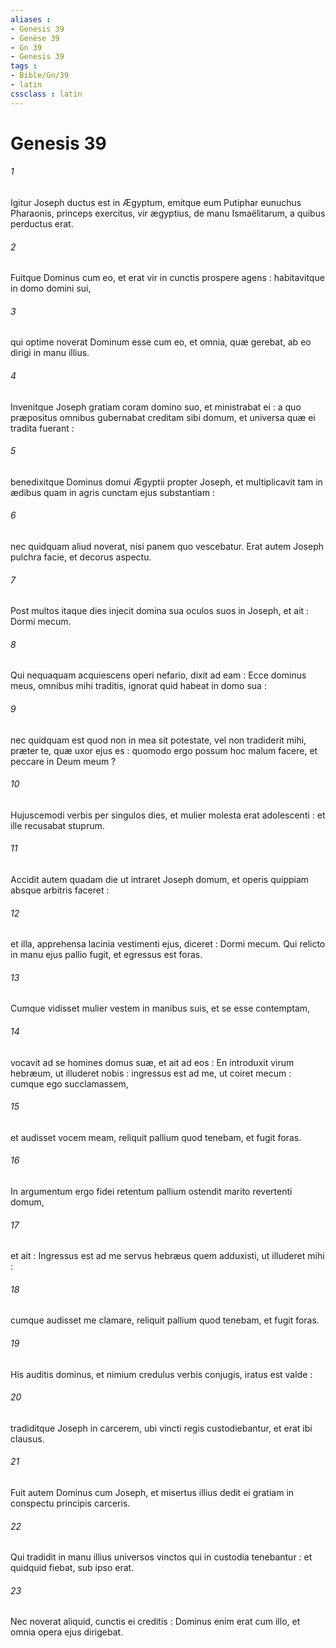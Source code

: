 ```yaml
---
aliases : 
- Genesis 39
- Genèse 39
- Gn 39
- Genesis 39
tags : 
- Bible/Gn/39
- latin
cssclass : latin
---
```


# Genesis 39

###### 1
Igitur Joseph ductus est in Ægyptum, emitque eum Putiphar eunuchus Pharaonis, princeps exercitus, vir ægyptius, de manu Ismaëlitarum, a quibus perductus erat.
###### 2
Fuitque Dominus cum eo, et erat vir in cunctis prospere agens : habitavitque in domo domini sui,
###### 3
qui optime noverat Dominum esse cum eo, et omnia, quæ gerebat, ab eo dirigi in manu illius.
###### 4
Invenitque Joseph gratiam coram domino suo, et ministrabat ei : a quo præpositus omnibus gubernabat creditam sibi domum, et universa quæ ei tradita fuerant :
###### 5
benedixitque Dominus domui Ægyptii propter Joseph, et multiplicavit tam in ædibus quam in agris cunctam ejus substantiam :
###### 6
nec quidquam aliud noverat, nisi panem quo vescebatur. Erat autem Joseph pulchra facie, et decorus aspectu.
###### 7
Post multos itaque dies injecit domina sua oculos suos in Joseph, et ait : Dormi mecum.
###### 8
Qui nequaquam acquiescens operi nefario, dixit ad eam : Ecce dominus meus, omnibus mihi traditis, ignorat quid habeat in domo sua :
###### 9
nec quidquam est quod non in mea sit potestate, vel non tradiderit mihi, præter te, quæ uxor ejus es : quomodo ergo possum hoc malum facere, et peccare in Deum meum ?
###### 10
Hujuscemodi verbis per singulos dies, et mulier molesta erat adolescenti : et ille recusabat stuprum.
###### 11
Accidit autem quadam die ut intraret Joseph domum, et operis quippiam absque arbitris faceret :
###### 12
et illa, apprehensa lacinia vestimenti ejus, diceret : Dormi mecum. Qui relicto in manu ejus pallio fugit, et egressus est foras.
###### 13
Cumque vidisset mulier vestem in manibus suis, et se esse contemptam,
###### 14
vocavit ad se homines domus suæ, et ait ad eos : En introduxit virum hebræum, ut illuderet nobis : ingressus est ad me, ut coiret mecum : cumque ego succlamassem,
###### 15
et audisset vocem meam, reliquit pallium quod tenebam, et fugit foras.
###### 16
In argumentum ergo fidei retentum pallium ostendit marito revertenti domum,
###### 17
et ait : Ingressus est ad me servus hebræus quem adduxisti, ut illuderet mihi :
###### 18
cumque audisset me clamare, reliquit pallium quod tenebam, et fugit foras.
###### 19
His auditis dominus, et nimium credulus verbis conjugis, iratus est valde :
###### 20
tradiditque Joseph in carcerem, ubi vincti regis custodiebantur, et erat ibi clausus.
###### 21
Fuit autem Dominus cum Joseph, et misertus illius dedit ei gratiam in conspectu principis carceris.
###### 22
Qui tradidit in manu illius universos vinctos qui in custodia tenebantur : et quidquid fiebat, sub ipso erat.
###### 23
Nec noverat aliquid, cunctis ei creditis : Dominus enim erat cum illo, et omnia opera ejus dirigebat.
